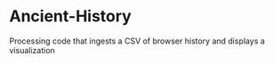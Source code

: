 # Ancient-History
Processing code that ingests a CSV of browser history and displays a visualization

